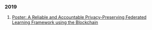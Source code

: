 ### 2019
1. [Poster: A Reliable and Accountable Privacy-Preserving Federated Learning Framework using the Blockchain](http://ittc.ku.edu/~bluo/pubs/pp020-awanA.pdf)